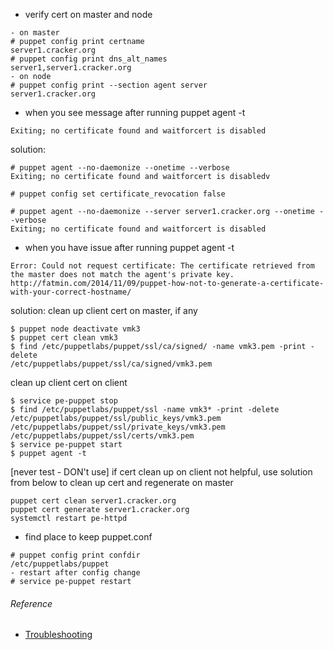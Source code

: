 * verify cert on master and node
```
- on master
# puppet config print certname
server1.cracker.org
# puppet config print dns_alt_names
server1,server1.cracker.org
- on node
# puppet config print --section agent server
server1.cracker.org
```
* when you see message after running puppet agent -t
```
Exiting; no certificate found and waitforcert is disabled
```
solution:
```
# puppet agent --no-daemonize --onetime --verbose
Exiting; no certificate found and waitforcert is disabledv

# puppet config set certificate_revocation false

# puppet agent --no-daemonize --server server1.cracker.org --onetime --verbose
Exiting; no certificate found and waitforcert is disabled
```
* when you have issue after running puppet agent -t
```
Error: Could not request certificate: The certificate retrieved from the master does not match the agent's private key.
http://fatmin.com/2014/11/09/puppet-how-not-to-generate-a-certificate-with-your-correct-hostname/
```
solution:
clean up client cert on master, if any
```
$ puppet node deactivate vmk3
$ puppet cert clean vmk3
$ find /etc/puppetlabs/puppet/ssl/ca/signed/ -name vmk3.pem -print -delete
/etc/puppetlabs/puppet/ssl/ca/signed/vmk3.pem
```
clean up client cert on client
```
$ service pe-puppet stop
$ find /etc/puppetlabs/puppet/ssl -name vmk3* -print -delete
/etc/puppetlabs/puppet/ssl/public_keys/vmk3.pem
/etc/puppetlabs/puppet/ssl/private_keys/vmk3.pem
/etc/puppetlabs/puppet/ssl/certs/vmk3.pem
$ service pe-puppet start
$ puppet agent -t
```
[never test - DON't use] if cert clean up on client not helpful, use solution from below to clean up cert and regenerate on master
```
puppet cert clean server1.cracker.org
puppet cert generate server1.cracker.org
systemctl restart pe-httpd
```
* find place to keep puppet.conf 
```
# puppet config print confdir
/etc/puppetlabs/puppet
- restart after config change
# service pe-puppet restart
```
###### Reference
   * [Troubleshooting](https://docs.puppetlabs.com/guides/troubleshooting.html)
